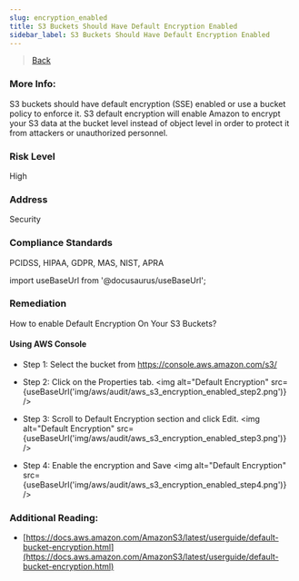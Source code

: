 ```yaml
---
slug: encryption_enabled
title: S3 Buckets Should Have Default Encryption Enabled
sidebar_label: S3 Buckets Should Have Default Encryption Enabled
---
```

> [Back](../../s3publiccheck)

### More Info:
S3 buckets should have default encryption (SSE) enabled or use a bucket policy to enforce it. S3 default encryption will enable Amazon to encrypt your S3 data at the bucket level instead of object level in order to protect it from attackers or unauthorized personnel.

### Risk Level
High

### Address
Security

### Compliance Standards
PCIDSS, HIPAA, GDPR, MAS, NIST, APRA

import useBaseUrl from '@docusaurus/useBaseUrl';

### Remediation
How to enable Default Encryption On Your S3 Buckets?

#### Using AWS Console

- Step 1: Select the bucket from https://console.aws.amazon.com/s3/

- Step 2: Click on the Properties tab.
<img alt="Default Encryption" src={useBaseUrl('img/aws/audit/aws_s3_encryption_enabled_step2.png')} />

- Step 3: Scroll to Default Encryption section and click Edit.
<img alt="Default Encryption" src={useBaseUrl('img/aws/audit/aws_s3_encryption_enabled_step3.png')} />

- Step 4: Enable the encryption and Save
<img alt="Default Encryption" src={useBaseUrl('img/aws/audit/aws_s3_encryption_enabled_step4.png')} />

### Additional Reading:
- [https://docs.aws.amazon.com/AmazonS3/latest/userguide/default-bucket-encryption.html](https://docs.aws.amazon.com/AmazonS3/latest/userguide/default-bucket-encryption.html)